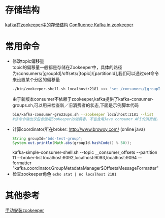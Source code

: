 # 存储结构
[kafka在zookeeper中的存储结构](http://www.cnblogs.com/yinchengzhe/p/5127405.html)
[Confluence Kafka in zookeeper](https://cwiki.apache.org/confluence/display/KAFKA/Kafka+data+structures+in+Zookeeper)

# 常用命令

* 修改topic偏移量  
  topic的偏移量一般都是存储在Zookeeper中，具体的路径为/consumers/[groupId]/offsets/[topic]/[partitionId],我们可以通过set命令来设置某个分区的偏移量  
  ```bash
  ./bin/zookeeper-shell.sh localhost:2181 <<< "set /consumers/[groupId]/offsets/[topic]/[partitionId] $newoffset"
  ```
  由于新版本consumer不依赖于zookeeper,kafka提供了kafka-consumer-groups.sh,可以用来检查新／旧消费者的状态,下面是示例脚本代码  
  ```bash
  bin/kafka-consumer-gro22ups.sh --zookeeper localhost:2181 --list
  #该命令输出仅包含使用ZooKeeper的消费者，不包含用Jave consumer API的消费者。
  ```
* 计算coordinator所在broker:
  http://www.browxy.com/ (online java)
  ```java
  String groupId="bdd-test-group";
  System.out.println(Math.abs(groupId.hashCode() % 50));
  ```
  kafka-simple-consumer-shell.sh --topic __consumer_offsets --partition 11 --broker-list localhost:9092,localhost:9093,localhost:9094 --formatter "kafka.coordinator.GroupMetadataManager\$OffsetsMessageFormatter"
* 检查zookeeper角色 `echo stat | nc localhost 2181`

# 其他参考
  [手动安装zookeeper](http://vinc.top/2016/09/20/zookeeper%E5%AE%89%E8%A3%85%E5%8F%8A%E5%9C%A8kafka%E4%B8%AD%E7%9A%84%E5%BA%94%E7%94%A8/)
